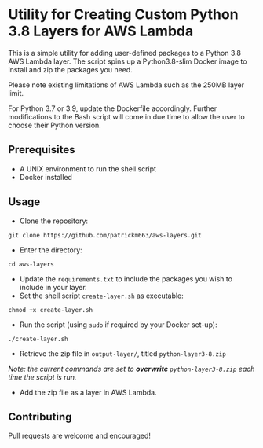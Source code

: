 # Utility for Creating Custom Python 3.8 Layers for AWS Lambda
This is a simple utility for adding user-defined packages to a Python 3.8 AWS Lambda layer. The script spins up a Python3.8-slim Docker image to install and zip the packages you need.

Please note existing limitations of AWS Lambda such as the 250MB layer limit.

For Python 3.7 or 3.9, update the Dockerfile accordingly. Further modifications to the Bash script will come in due time to allow the user to choose their Python version.

## Prerequisites
- A UNIX environment to run the shell script
- Docker installed

## Usage
- Clone the repository:
```
git clone https://github.com/patrickm663/aws-layers.git
```
- Enter the directory:
```
cd aws-layers
```
- Update the `requirements.txt` to include the packages you wish to include in your layer.
- Set the shell script `create-layer.sh` as executable:
```
chmod +x create-layer.sh
```
- Run the script (using `sudo` if required by your Docker set-up):
```
./create-layer.sh
```
- Retrieve the zip file in `output-layer/`, titled `python-layer3-8.zip`

_Note: the current commands are set to **overwrite** `python-layer3-8.zip` each time the script is run._
- Add the zip file as a layer in AWS Lambda.

## Contributing
Pull requests are welcome and encouraged!
